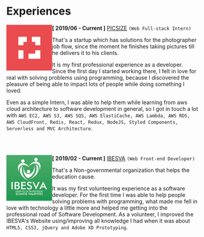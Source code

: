 # Experiences

<img src="assets/experiences/picsize.jpg" href="picsize.com.br" align="left" width="120">

**[ 2019/06 - Current ]** [PICSIZE](https://picsize.com.br) ``(Web Full-stack Intern)``

That's a startup which has solutions for the photographer job flow, since the moment he finishes taking pictures till he delivers it to his clients. 

It is my first professional experience as a developer. Since the first day I started working there, I felt in love for real with solving problems using programming, because I discovered the pleasure of being able to impact lots of people while doing something I loved.

Even as a simple Intern, I was able to help them while learning from aws cloud architecture to software development in general, so I got in touch a lot with `AWS EC2, AWS S3, AWS SQS, AWS ElastiCache, AWS Lambda, AWS RDS, AWS CloudFront, Redis, React, Redux, NodeJS, Styled Components, Serverless and MVC Architecture`.

<br></br>

<img src="assets/experiences/ibesva.jpeg" align="left" width="120">

**[ 2019/02 - Current ]** [IBESVA](https://ibesva.netlify.com) ``(Web Front-end Developer)``

That's a Non-governmental organization that helps the education cause.

It was my first volunteering experience as a software developer. For the first time I was able to help people solving problems with programming, what made me fell in love with technology a little more and helped me getting into the professional road of Software Development. As a volunteer, I improved the IBESVA's Website using/improving all knowledge I had when it was about `HTML5, CSS3, jQuery and Adobe XD Prototyping`.